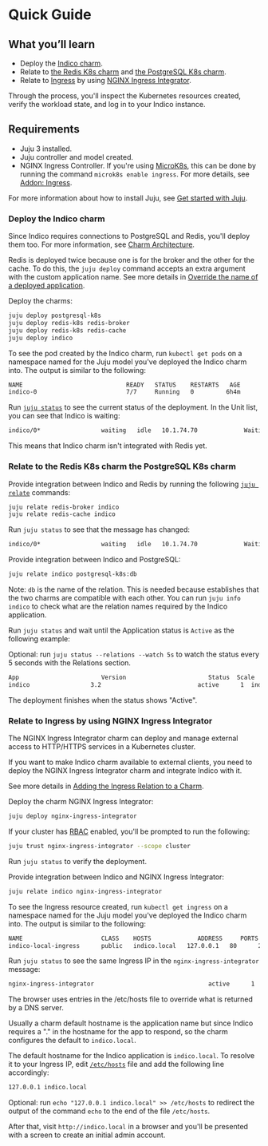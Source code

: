 # Quick Guide

## What you’ll learn

- Deploy the [Indico charm](https://charmhub.io/indico).
- Relate to [the Redis K8s charm](https://charmhub.io/redis-k8s) and [the PostgreSQL K8s charm](https://charmhub.io/postgresql-k8s).
- Relate to [Ingress](https://kubernetes.io/docs/concepts/services-networking/ingress/#what-is-ingress) by using [NGINX Ingress Integrator](https://charmhub.io/nginx-ingress-integrator/).

Through the process, you'll inspect the Kubernetes resources created, verify the workload state, and log in to your Indico instance.

## Requirements

- Juju 3 installed.
- Juju controller and model created.
- NGINX Ingress Controller. If you're using [MicroK8s](https://microk8s.io/), this can be done by running the command `microk8s enable ingress`. For more details, see [Addon: Ingress](https://microk8s.io/docs/addon-ingress).

For more information about how to install Juju, see [Get started with Juju](https://juju.is/docs/olm/get-started-with-juju).

### Deploy the Indico charm

Since Indico requires connections to PostgreSQL and Redis, you'll deploy them too. For more information, see [Charm Architecture](https://charmhub.io/indico/docs/charm-architecture).

Redis is deployed twice because one is for the broker and the other for the cache. To do this, the `juju deploy` command accepts an extra argument with the custom application name. See more details in [Override the name of a deployed application](https://juju.is/docs/olm/deploy-a-charm-from-charmhub#heading--override-the-name-of-a-deployed-application).

Deploy the charms:

```bash
juju deploy postgresql-k8s
juju deploy redis-k8s redis-broker
juju deploy redis-k8s redis-cache
juju deploy indico
```

To see the pod created by the Indico charm, run `kubectl get pods` on a namespace named for the Juju model you've deployed the Indico charm into. The output is similar to the following:

```bash
NAME                             READY   STATUS    RESTARTS   AGE
indico-0                         7/7     Running   0         6h4m
```

Run [`juju status`](https://juju.is/docs/olm/juju-status) to see the current status of the deployment. In the Unit list, you can see that Indico is waiting:

```bash
indico/0*                 waiting   idle   10.1.74.70             Waiting for redis-broker availability
```

This means that Indico charm isn't integrated with Redis yet.

### Relate to the Redis K8s charm the PostgreSQL K8s charm

Provide integration between Indico and Redis by running the following [`juju relate`](https://juju.is/docs/olm/juju-relate) commands:

```bash
juju relate redis-broker indico
juju relate redis-cache indico
```

Run `juju status` to see that the message has changed:

```bash
indico/0*                 waiting   idle   10.1.74.70             Waiting for database availability
```

Provide integration between Indico and PostgreSQL:

```bash
juju relate indico postgresql-k8s:db
```

Note: `db` is the name of the relation. This is needed because establishes that the two charms are compatible with each other.  You can run `juju info indico` to check what are the relation names required by the Indico application.

Run `juju status` and wait until the Application status is `Active` as the following example:

Optional: run `juju status --relations --watch 5s` to watch the status every 5 seconds with the Relations section.

```bash
App                       Version                       Status  Scale  Charm                     Channel  Rev  Address         Exposed  Message
indico                 3.2                           active      1  indico                              17  10.152.183.68   no
```

The deployment finishes when the status shows "Active".

### Relate to Ingress by using NGINX Ingress Integrator

The NGINX Ingress Integrator charm can deploy and manage external access to HTTP/HTTPS services in a Kubernetes cluster.

If you want to make Indico charm available to external clients, you need to deploy the NGINX Ingress Integrator charm and integrate Indico with it.

See more details in [Adding the Ingress Relation to a Charm](https://charmhub.io/nginx-ingress-integrator/docs/adding-ingress-relation).

Deploy the charm NGINX Ingress Integrator:

```bash
juju deploy nginx-ingress-integrator
```

If your cluster has [RBAC](https://kubernetes.io/docs/reference/access-authn-authz/rbac/) enabled, you'll be prompted to run the following:

```bash
juju trust nginx-ingress-integrator --scope cluster
```

Run `juju status` to verify the deployment.

Provide integration between Indico and NGINX Ingress Integrator:

```bash
juju relate indico nginx-ingress-integrator

```

To see the Ingress resource created, run `kubectl get ingress` on a namespace named for the Juju model you've deployed the Indico charm into. The output is similar to the following:

```bash
NAME                      CLASS    HOSTS             ADDRESS     PORTS   AGE
indico-local-ingress      public   indico.local   127.0.0.1   80      2d
```

Run `juju status` to see the same Ingress IP in the `nginx-ingress-integrator` message:

```bash
nginx-ingress-integrator                                active      1  nginx-ingress-integrator  stable    45  10.152.183.233  no       Ingress IP(s): 127.0.0.1, Service IP(s): 10.152.183.66
```

The browser uses entries in the /etc/hosts file to override what is returned by a DNS server.

Usually a charm default hostname is the application name but since Indico requires a "." in the hostname for the app to respond, so the charm configures the default to `indico.local`.

The default hostname for the Indico application is `indico.local`. To resolve it to your Ingress IP, edit [`/etc/hosts`](https://manpages.ubuntu.com/manpages/kinetic/man5/hosts.5.html) file and add the following line accordingly:

```bash
127.0.0.1 indico.local
```

Optional: run `echo "127.0.0.1 indico.local" >> /etc/hosts` to redirect the output of the command `echo` to the end of the file `/etc/hosts`.

After that, visit `http://indico.local` in a browser and you'll be presented with a screen to create an initial admin account.
